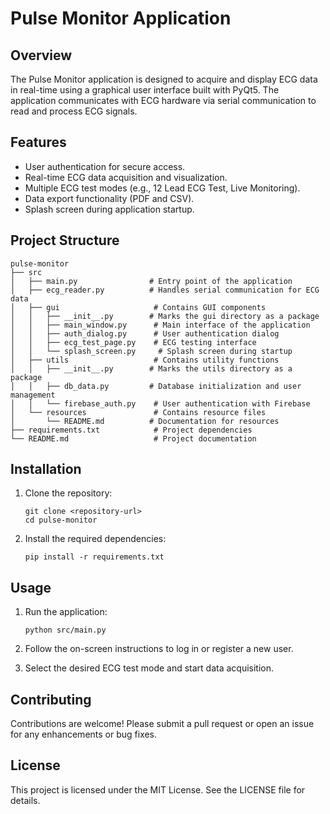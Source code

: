 # Pulse Monitor Application

## Overview
The Pulse Monitor application is designed to acquire and display ECG data in real-time using a graphical user interface built with PyQt5. The application communicates with ECG hardware via serial communication to read and process ECG signals.

## Features
- User authentication for secure access.
- Real-time ECG data acquisition and visualization.
- Multiple ECG test modes (e.g., 12 Lead ECG Test, Live Monitoring).
- Data export functionality (PDF and CSV).
- Splash screen during application startup.

## Project Structure
```
pulse-monitor
├── src
│   ├── main.py                # Entry point of the application
│   ├── ecg_reader.py          # Handles serial communication for ECG data
│   ├── gui                     # Contains GUI components
│   │   ├── __init__.py        # Marks the gui directory as a package
│   │   ├── main_window.py      # Main interface of the application
│   │   ├── auth_dialog.py      # User authentication dialog
│   │   ├── ecg_test_page.py    # ECG testing interface
│   │   └── splash_screen.py     # Splash screen during startup
│   ├── utils                   # Contains utility functions
│   │   ├── __init__.py        # Marks the utils directory as a package
│   │   ├── db_data.py         # Database initialization and user management
│   │   └── firebase_auth.py    # User authentication with Firebase
│   └── resources               # Contains resource files
│       └── README.md          # Documentation for resources
├── requirements.txt            # Project dependencies
└── README.md                   # Project documentation
```

## Installation
1. Clone the repository:
   ```
   git clone <repository-url>
   cd pulse-monitor
   ```

2. Install the required dependencies:
   ```
   pip install -r requirements.txt
   ```

## Usage
1. Run the application:
   ```
   python src/main.py
   ```

2. Follow the on-screen instructions to log in or register a new user.

3. Select the desired ECG test mode and start data acquisition.

## Contributing
Contributions are welcome! Please submit a pull request or open an issue for any enhancements or bug fixes.

## License
This project is licensed under the MIT License. See the LICENSE file for details.